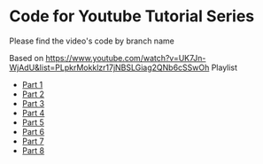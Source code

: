 # Code for Youtube Tutorial Series

Please find the video's code by branch name

Based on https://www.youtube.com/watch?v=UK7Jn-WjAdU&list=PLpkrMokklzr17jNBSLGiag2QNb6cSSwOh Playlist

- <a href="https://github.com/piyush97/saas-startup">Part 1</a>
- <a href="https://github.com/piyush97/saas-startup/tree/part2/hello-world-and-setup">Part 2</a>
- <a href="https://github.com/piyush97/saas-startup/tree/part3/custom-components">Part 3</a>
- <a href="https://github.com/piyush97/saas-startup/tree/part4/creating-footer">Part 4</a>
- <a href="https://github.com/piyush97/saas-startup/tree/part5/hero">Part 5</a>
- <a href="https://github.com/piyush97/saas-startup/tree/part6/routing">Part 6</a>
- <a href="https://github.com/piyush97/saas-startup/tree/part7/login">Part 7</a>
- <a href="https://github.com/piyush97/saas-startup/tree/part8/supabase">Part 8</a>
